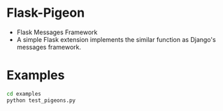 Flask-Pigeon
============

- Flask Messages Framework
- A simple Flask extension implements the similar function as Django's messages framework.

Examples
============

```bash
cd examples
python test_pigeons.py
```